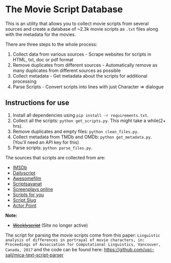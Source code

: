 # The Movie Script Database
This is an utility that allows you to collect movie scripts from several sources and create a database of ~2.3k movie scripts as `.txt` files along with the metadata for the movies.
 
There are three steps to the whole process:
1. Collect data from various sources - Scrape websites for scripts in HTML, txt, doc or pdf format
2. Remove duplicates from different sources - Automatically remove as many duplicates from different sources as possible
3. Collect metadata - Get metadata about the scripts for additional processing
4. Parse Scripts - Convert scripts into lines with just Character => dialogue
 
## Instructions for use
1. Install all dependencies using `pip install -r requirements.txt`.
2. Collect all the scripts: `python get_scripts.py`. This might take a while(2+ hrs).
3. Remove duplicates and empty files: `python clean_files.py`.
4. Collect metadata from TMDb and OMDb: `python get_metadata.py`. (You'll need an API key for this)
5. Parse scripts: `python parse_files.py`.
 
The sources that scripts are collected from are:
- [IMSDb](https://www.imsdb.com/)
- [Dailyscript](https://www.dailyscript.com/)
- [Awesomefilm](http://www.awesomefilm.com/)
- [Scriptsavanat](https://thescriptsavant.com/)
- [Screenplays online](https://www.screenplays-online.de/)
- [Scripts for you](https://sfy.ru/)
- [Script Slug](https://www.scriptslug.com/)
- [Actor Point](https://www.actorpoint.com/)

**Note:**
- [~~Weeklyscript~~](https://www.weeklyscript.com/) (Site no longer active)
 
The script for parsing the movie scripts come from this paper: `Linguistic analysis of differences in portrayal of movie characters, in: Proceedings of Association for Computational Linguistics, Vancouver, Canada, 2017` and the code can be found here: https://github.com/usc-sail/mica-text-script-parser
